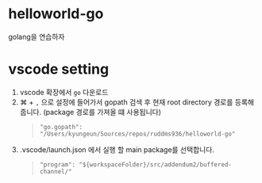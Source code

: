 # helloworld-go

golang을 연습하자 

# vscode setting

1. vscode 확장에서 `go` 다운로드
1. ⌘ + `,` 으로 설정에 들어가서 gopath 검색 후 현재 root directory 경로를 등록해줍니다. (package 경로를 가져올 떄 사용됩니다)
   > `"go.gopath": "/Users/kyungeun/Sources/repos/ruddms936/helloworld-go"`
1. .vscode/launch.json 에서 실행 할 main package를 선택합니다.
   > `"program": "${workspaceFolder}/src/addendum2/buffered-channel/"`
